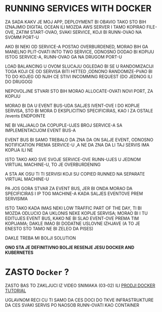 # RUNNING SERVICES WITH DOCKER

ZA SADA KAKV JE MOJ APP, DEPLOYMENT BI OBAVIO TAKO STO BIH IZNAJMIO DIGITAL OCEAN ILI MOZDA AWS SERVER I TAMO KOPIRAO FILE-OVE, ZATIM START-OVAO, SVAKI SERVICE, KOJI BI RUNN-OVAO NA SVOMM PORT-U 

AKO BI NEKI OD SERVICE-A POSTAO OVERBURDENED, MORAO BIH GA MANELNO PLIT-OVATI INTO TWO SERVICE, ODNOSNO DODAO BI KOPIJU ISTOG SERVICE-A, RUNN-OVAO GA NA DRUGOM PORT-U

LOAD BALANCING U OVOM SLUCAJU OGLEDAO BI SE U RANDOMIZACIJI TOGA KOJI CE OD SERVISA BITI HITTED ,ODNONO RANDOMIZE-PVAO BI TO DO KOJEG OD NJIH CE STIVI INCOMMING REQUEST (DO JEDNOG ILI DO DRUGOG)

NEPOVOLJNE STVARI STO BIH MORAO ALLOCATE-OVATI NOVI PORT, ZA KOPIJU

MORAO BI DA U EVENT BUS-UDA SALJES IVENT-OVE I DO KOPIJE SERVISA, STO BI MORA D EKSPLICITNO SPECIFICIRAS, KAO I ZA OSTALE /events ENDPOINTE

NE BI VALJAALO DA COPUPLE-UJES BROJ SERVICE-A SA IMPLEMENTACIJOM EVENT BUS-A

EVENT BUS BI SAMO TREBALO DA ZNA DA ON SALJE EVENT, ODNOSNO NOTIFICATION PREMA SERVICE-U ,A NE DA ZNA DA LI TAJ SERVIS IMA KOPIJA ILI NE

ISTO TAKO AKO SVE SVOJE SERVICE-OVE RUNN-UJES U JEDNOM VIRTUAL MACHINE-U, TO JE OVERBURDENING

A STA AK OSU TI TI SERVISI KOJI SU COPIED RUNNED NA SEPARATE VIRTUAL MACHINE-U

PA JOS GORA STVAR ZA EVENT BUS, JER BI ONDA MORAO DA SPECIFICIRAS I IP TOG MACHINE-A KADA SALJES EVENTOVE PREM SERVISIMA

ISTO TAKO KADA IMAS NEKI LOW TRAFFIC PART OF THE DAY, TI BI MOZDA ODLUCIO DA UKLONIS NEKE KOPIJE SERVISA; MORAO BI I TU EDITUJES EVENT BUS, KAKO NE BI SLAO EVENT-OVE PREMA TIM KOPIJAMA; DAKLE IMAO BI DODATNE USLOVNE IZHJAVE (A TO JE ENESTO STO TAMO NE BI ZELEO DA PISES)

DAKLE TREBA MI BOLJI SOLUTION

**ONO STA JE DEFINITIVNO BOLJE RESENJE JESU DOCKER AND KUBERNETES**

# ZASTO `Docker` ?

ZASTO BAS TO ZAKLJUCI IZ VIDEO SNIMAKA (03-02) ILI [PRODJI DOCKER TUTORIAL](https://github.com/Rade58/exploring_docker)

UGLAVNOM RECI CU TI SAMO DA CES DOCI DO TKVE INFRASTRUKTURE DA CES SVAKI SERVIS PO NAOSOB RUNN-OVATI KAO CONTAINER
